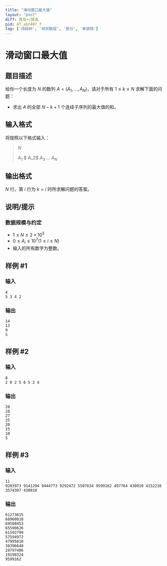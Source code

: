 ```yaml
---
title: "滑动窗口最大值"
layout: "post"
diff: 普及+/提高
pid: AT_abc407_f
tag: ['线段树', '树状数组', '差分', '单调栈']
---
```


# 滑动窗口最大值

## 题目描述

给你一个长度为 $N$ 的数列 $A=(A_1,\dots,A_N)$，请对于所有 $1\le k\le N$ 求解下面的问题：

- 求出 $A$ 的全部 $N-k+1$ 个连续子序列的最大值的和。

## 输入格式

将按照以下格式输入：

> $N$
>
> $A_1$ $ A_2$ $A_3$ $\dots$ $A_N$

## 输出格式

$N$ 行，第 $i$ 行为 $k=i$ 时所求解问题的答案。

## 说明/提示

### 数据规模与约定

- $1 \le N \le 2 \times 10^{5}$
- $0 \le A_i \le 10^{7} (1 \le i \le N)$
- 输入的所有数字为整数。

## 样例 #1

### 输入

```
4
5 3 4 2
```

### 输出

```
14
13
9
5
```

## 样例 #2

### 输入

```
8
2 0 2 5 0 5 2 4
```

### 输出

```
20
28
27
25
20
15
10
5
```

## 样例 #3

### 输入

```
11
9203973 9141294 9444773 9292472 5507634 9599162 497764 430010 4152216 3574307 430010
```

### 输出

```
61273615
68960818
69588453
65590626
61592799
57594972
47995810
38396648
28797486
19198324
9599162
```

